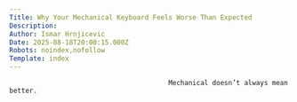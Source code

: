 ```yaml
---
Title: Why Your Mechanical Keyboard Feels Worse Than Expected
Description: 
Author: Ismar Hrnjicevic
Date: 2025-08-18T20:00:15.000Z
Robots: noindex,nofollow
Template: index
---
```


                                            Mechanical doesn’t always mean better.
                                        